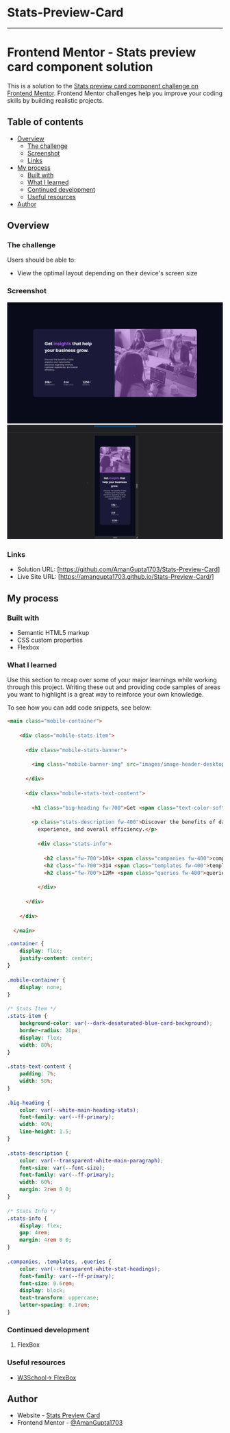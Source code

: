 # Stats-Preview-Card
 ---------------------
# Frontend Mentor - Stats preview card component solution

This is a solution to the [Stats preview card component challenge on Frontend Mentor](https://www.frontendmentor.io/challenges/stats-preview-card-component-8JqbgoU62). Frontend Mentor challenges help you improve your coding skills by building realistic projects. 

## Table of contents

- [Overview](#overview)
  - [The challenge](#the-challenge)
  - [Screenshot](#screenshot)
  - [Links](#links)
- [My process](#my-process)
  - [Built with](#built-with)
  - [What I learned](#what-i-learned)
  - [Continued development](#continued-development)
  - [Useful resources](#useful-resources)
- [Author](#author)

## Overview

### The challenge

Users should be able to:

- View the optimal layout depending on their device's screen size

### Screenshot

![](./Output/desktop-preview.png)
![](./Output/mobile-preview.png)

### Links

- Solution URL: [https://github.com/AmanGupta1703/Stats-Preview-Card]
- Live Site URL: [https://amangupta1703.github.io/Stats-Preview-Card/]

## My process

### Built with

- Semantic HTML5 markup
- CSS custom properties
- Flexbox

### What I learned

Use this section to recap over some of your major learnings while working through this project. Writing these out and providing code samples of areas you want to highlight is a great way to reinforce your own knowledge.

To see how you can add code snippets, see below:

```html
<main class="mobile-container">

    <div class="mobile-stats-item">

      <div class="mobile-stats-banner">

        <img class="mobile-banner-img" src="images/image-header-desktop.jpg" alt="">

      </div>

      <div class="mobile-stats-text-content">

        <h1 class="big-heading fw-700">Get <span class="text-color-soft-violet">insights</span> that help your business grow.</h1>

        <p class="stats-description fw-400">Discover the benefits of data analytics and make better decisions regarding revenue, customer
          experience, and overall efficiency.</p>

          <div class="stats-info">

            <h2 class="fw-700">10k+ <span class="companies fw-400">companies</span></h2>
            <h2 class="fw-700">314 <span class="templates fw-400">templates</span></h2>
            <h2 class="fw-700">12M+ <span class="queries fw-400">queries</span></h2>

          </div>

      </div>

    </div>

  </main>
```
```css
.container {
    display: flex;
    justify-content: center;
}

.mobile-container {
    display: none;
}

/* Stats Item */
.stats-item {
    background-color: var(--dark-desaturated-blue-card-background);
    border-radius: 20px;
    display: flex;
    width: 80%;
}

.stats-text-content {
    padding: 7%;
    width: 50%;
}

.big-heading {
    color: var(--white-main-heading-stats);
    font-family: var(--ff-primary);
    width: 90%;
    line-height: 1.5;
}

.stats-description {
    color: var(--transparent-white-main-paragraph);
    font-size: var(--font-size);
    font-family: var(--ff-primary);
    width: 60%;
    margin: 2rem 0 0;
}

/* Stats Info */
.stats-info {
    display: flex;
    gap: 4rem;
    margin: 4rem 0 0;
}

.companies, .templates, .queries {
    color: var(--transparent-white-stat-headings);
    font-family: var(--ff-primary);
    font-size: 0.6rem;
    display: block;
    text-transform: uppercase;
    letter-spacing: 0.1rem;
}
```

### Continued development

1) FlexBox

### Useful resources

- [W3School-> FlexBox](https://www.w3schools.com/cssref/css3_pr_flex.asp)

## Author

- Website - [Stats Preview Card](https://amangupta1703.github.io/Stats-Preview-Card/)
- Frontend Mentor - [@AmanGupta1703](https://www.frontendmentor.io/profile/AmanGupta1703)
